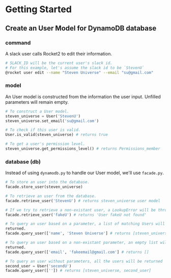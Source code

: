 # Getting Started

## Create an User Model for DynamoDB database

### command

A slack user calls Rocket2 to edit their information.

```sh
# SLACK_ID will be the current user's slack id.
# For this example, let's assume the slack id to be `StevenU`
@rocket user edit --name "Steven Universe" --email "su@gmail.com"
```

### model

An User model is constructed from the information the user input.
Unfilled parameters will remain empty.

```python
# To construct a User model.
steven_universe = User('StevenU')
steven_universe.set_email('su@gmail.com')

# To check if this user is valid.
User.is_valid(steven_universe) # returns true

# To get a user's permission level.
steven_universe.get_permissions_level() # returns Permissions_member
```

### database (db)

Instead of using `dynamodb.py` to handle our User model, we'll use `facade.py`.

```python
# To store an user into the database.
facade.store_user(steven_universe)

# To retrieve an user from the database.
facade.retrieve_user('StevenU') # returns steven_universe user model

# If we try to retrieve a non-existant user, a LookupError will be thrown.
facade.retrieve_user('fakeU') # returns 'User fakeU not found'

# To query an user based on a parameter, a list of matching Users will be
returned.
facade.query_user(['name', 'Steven Universe'] # returns [steven_universe]

# To query an user based on a non-existant parameter, an empty list will be
returned.
facade.query_user(['email', 'fakeemail@gmail.com'] # returns []

# To query an user without parameters, all the users will be returned
second_user = User('secondU')
facade.query_user(['']) # returns [steven_universe, second_user]
```
